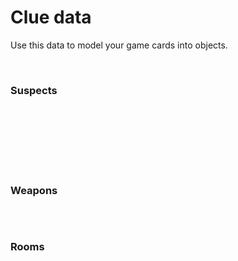 # Clue data

Use this data to model your game cards into objects.

<br>

### Suspects

```

```

```

```

```

```

```

```

```

```

```

```

<br>

### Weapons

```

```

<br>

### Rooms

```

```
